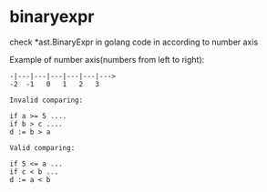 # binaryexpr
check *ast.BinaryExpr in golang code in according to number axis

Example of number axis(numbers from left to right):
```
-|---|---|---|---|---|--->
-2  -1   0   1   2   3

```

```
Invalid comparing:

if a >= 5 ....
if b > c ....
d := b > a
```

```
Valid comparing:

if 5 <= a ...
if c < b ...
d := a < b
```

